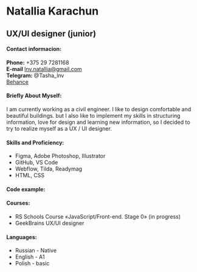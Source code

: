 

# **Natallia Karachun**

## **UX/UI designer (junior)**

#### **Contact informacion:**  
**Phone:** +375 29 7281168  
**E-mail** lnv.natallia@gmail.com  
**Telegram:** @Tasha_lnv  
[Behance](https://www.behance.net/067e923c/info)  

#### **Briefly About Myself:**
I am currently working as a civil engineer. I like to design comfortable and beautiful buildings. but I also like to implement my skills in structuring information, love for design and learning new information, so I decided to try to realize myself as a UX / UI designer.

#### **Skills and Proficiency:**
+ Figma, Adobe Photoshop, Illustrator
+ GitHub, VS Code
+ Webflow, Tilda, Readymag
+ HTML, CSS

#### **Code example:**


#### **Courses:**
+ RS Schools Course «JavaScript/Front-end. Stage 0» (in progress)  
+ GeekBrains UX/UI designer  

#### **Languages:**
+ Russian - Native   
+ English - A1  
+ Polish - basic  